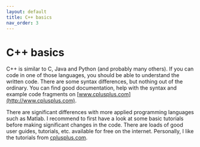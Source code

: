 ```yaml
---
layout: default
title: C++ basics
nav_order: 3
---
```



# C++ basics

C++ is similar to C, Java and Python (and probably many others). If you can code in one of those languages, you should be able to understand the written code. There are some syntax differences, but nothing out of the ordinary. You can find good documentation, help with the syntax and example code fragments on [www.cplusplus.com](http://www.cplusplus.com).

There are significant differences with more applied programming languages such as Matlab. I recommend to first have a look at some basic tutorials before making significant changes in the code. There are loads of good user guides, tutorials, etc. available for free on the internet. Personally, I like the tutorials from [cplusplus.com](http://www.cplusplus.com/doc/tutorial/).